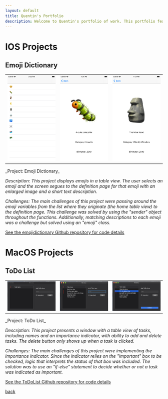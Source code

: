 ```yaml
---
layout: default
title: Quentin's Portfolio
description: Welcome to Quentin's portfolio of work. This portfolio features IOS and MacOS projects that I've successfully developed.
---
```


# IOS Projects

## Emoji Dictionary
<table><tr>
<td> <img src="emoji_home.png" alt="Drawing" style="width: 250px;"/> </td>
<td> <img src="bug_pic.png" alt="Drawing" style="width: 250px;"/> </td>
<td> <img src="rock_pic.png" alt="Drawing" style="width: 250px;"/> </td>
</tr></table>
_Project: Emoji Dictionary_

_Description: This project displays emojis in a table view. The user selects an emoji and the screen segues to the definition page for that emoji with an enlarged image and a short text description._

_Challenges: The main challenges of this project were passing around the emoji variables from the list where they originate (the home table view) to the definition page. This challenge was solved by using the "sender" object throughout the functions. Additionally, matching descriptions to each emoji was a challenge but solved using an "emoji" class._

<a href="https://github.com/qikuta/emojidictionary">See the emojidictionary Github repository for code details</a>


# MacOS Projects

## ToDo List
<table><tr>
<td> <img src="todo1.png" alt="Drawing" style="width: 250px;"/> </td>
<td> <img src="todo2.png" alt="Drawing" style="width: 250px;"/> </td>
<td> <img src="todo3.png" alt="Drawing" style="width: 250px;"/> </td>
</tr></table>
_Project: ToDo List_

_Description: This project presents a window with a table view of tasks, including names and an importance indicator, with ability to add and delete tasks. The delete button only shows up when a task is clicked._

_Challenges: The main challenges of this project were implementing the importance indicator. Since the indicator relies on the "important" box to be checked, logic that interprets the status of that box was included. The solution was to use an "if-else" statement to decide whether or not a task was indicated as important._

<a href="https://github.com/qikuta/ToDoList">See the ToDoList Github repository for code details</a>




[back](./)
